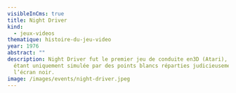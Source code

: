```yaml
---
visibleInCms: true
title: Night Driver
kind:
  - jeux-videos
thematique: histoire-du-jeu-video
year: 1976
abstract: ""
description: Night Driver fut le premier jeu de conduite en3D (Atari), la 3D
  étant uniquement simulée par des points blancs réparties judicieusement sur
  l’écran noir.
image: /images/events/night-driver.jpeg
---
```

